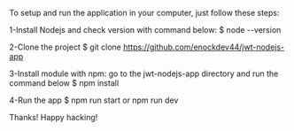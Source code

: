 To setup and run the application in your computer, just follow these steps:

1-Install Nodejs and check version with command below: $ node --version

2-Clone the project $ git clone https://github.com/enockdev44/jwt-nodejs-app

3-Install module with npm: go to the jwt-nodejs-app directory and run the command below $ npm install

4-Run the app $ npm run start or npm run dev

Thanks! Happy hacking!
